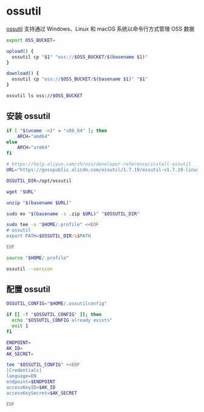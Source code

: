 # ossutil

[ossutil](https://help.aliyun.com/zh/oss/developer-reference/overview-59) 支持通过 Windows、Linux 和 macOS 系统以命令行方式管理 OSS 数据

```bash
export OSS_BUCKET=

upload() {
  ossutil cp "$1" "oss://$OSS_BUCKET/$(basename $1)"
}

download() {
  ossutil cp "oss://$OSS_BUCKET/$(basename $1)" "$1"
}
```

```bash
ossutil ls oss://$OSS_BUCKET
```

## 安装 ossutil

```bash
if [ "$(uname -m)" = "x86_64" ]; then
    ARCH="amd64"
else
    ARCH="arm64"
fi

# https://help.aliyun.com/zh/oss/developer-reference/install-ossutil
URL="https://gosspublic.alicdn.com/ossutil/1.7.19/ossutil-v1.7.19-linux-$ARCH.zip"

OSSUTIL_DIR=/opt/ossutil

wget "$URL"

unzip "$(basename $URL)"

sudo mv "$(basename -s .zip $URL)" "$OSSUTIL_DIR"

sudo tee -a "$HOME/.profile" <<EOF
# ossutil
export PATH=$OSSUTIL_DIR:\$PATH

EOF

source "$HOME/.profile"

ossutil --version
```

## 配置 ossutil

```bash
OSSUTIL_CONFIG="$HOME/.ossutilconfig"

if [[ -f "$OSSUTIL_CONFIG" ]]; then
  echo "$OSSUTIL_CONFIG already exists"
  exit 1
fi

ENDPOINT=
AK_ID=
AK_SECRET=

tee "$OSSUTIL_CONFIG" <<EOF
[Credentials]
language=EN
endpoint=$ENDPOINT
accessKeyID=$AK_ID
accessKeySecret=$AK_SECRET

EOF
```
